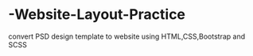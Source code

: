 # -Website-Layout-Practice
convert PSD design template to website using HTML,CSS,Bootstrap and SCSS
